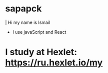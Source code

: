 # sapapck
| Hi my name is Ismail
- I use javaScript and React
# I study at Hexlet: https://ru.hexlet.io/my

